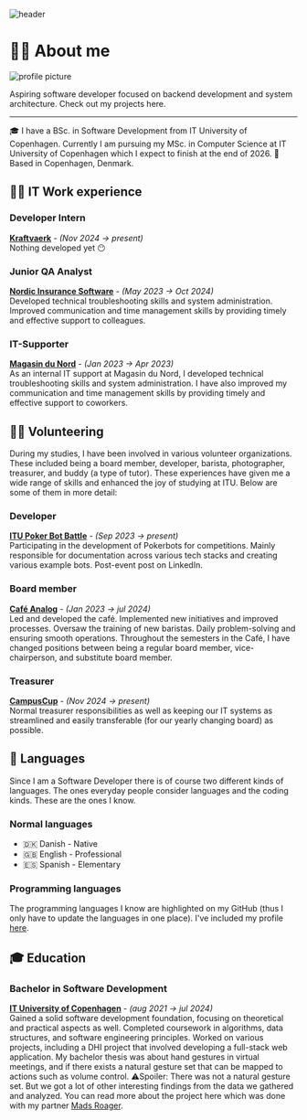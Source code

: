 ![header](/images/snow/DSCF5108.jpg)

# 😶‍🌫️ About me

![profile picture](/images/profile_pic.jpg)

Aspiring software developer focused on backend development and system architecture.
Check out my projects here.

---

🎓 I have a BSc. in Software Development from IT University of Copenhagen. Currently I am pursuing my MSc. in Computer Science at IT University of Copenhagen which I expect to finish at the end of 2026.
📍Based in Copenhagen, Denmark.

## 👨‍💻 IT Work experience

### Developer Intern

**[Kraftvaerk](https://kraftvaerk.com)** - *(Nov 2024 → present)*\
Nothing developed yet 😶

### Junior QA Analyst

**[Nordic Insurance Software](https://nisportal.com/)** - *(May 2023 → Oct 2024)*\
Developed technical troubleshooting skills and system administration.
Improved communication and time management skills by providing timely and effective support to colleagues.

### IT-Supporter

**[Magasin du Nord](https://magasin.dk/)** - *(Jan 2023 → Apr 2023)*\
As an internal IT support at Magasin du Nord, I developed technical troubleshooting skills and system administration.
I have also improved my communication and time management skills by providing timely and effective support to coworkers.

## 🙋‍♂️ Volunteering

During my studies, I have been involved in various volunteer organizations. These included being a board member, developer, barista, photographer, treasurer, and buddy (a type of tutor). These experiences have given me a wide range of skills and enhanced the joy of studying at ITU.
Below are some of them in more detail:

### Developer

**[ITU Poker Bot Battle](https://pokerbot.dk)** - *(Sep 2023 → present)*\
Participating in the development of Pokerbots for competitions.
Mainly responsible for documentation across various tech stacks and creating various example bots.
Post-event post on LinkedIn.

### Board member

**[Café Analog](https://cafeanalog.dk)** - *(Jan 2023 → jul 2024)*\
Led and developed the café.
Implemented new initiatives and improved processes.
Oversaw the training of new baristas. Daily problem-solving and ensuring smooth operations.
Throughout the semesters in the Café, I have changed positions between being a regular board member, vice-chairperson, and substitute board member.

### Treasurer

**[CampusCup](https://campuscup.dk)** - *(Nov 2024 → present)*\
Normal treasurer responsibilities as well as keeping our IT systems as streamlined and easily transferable (for our yearly changing board) as possible.

## 💬 Languages

Since I am a Software Developer there is of course two different kinds of languages.
The ones everyday people consider languages and the coding kinds.
These are the ones I know.

### Normal languages

- 🇩🇰 Danish - Native
- 🇬🇧 English - Professional
- 🇪🇸 Spanish - Elementary

### Programming languages

The programming languages I know are highlighted on my GitHub (thus I only have to update the languages in one place). I've included my profile [here](https://github.com/lucasfth).

## 🎓 Education

### Bachelor in Software Development

**[IT University of Copenhagen](https://itu.dk/)** - *(aug 2021 → jul 2024)*\
Gained a solid software development foundation, focusing on theoretical and practical aspects as well.
Completed coursework in algorithms, data structures, and software engineering principles.
Worked on various projects, including a DHI project that involved developing a full-stack web application.
My bachelor thesis was about hand gestures in virtual meetings, and if there exists a natural gesture set that can be mapped to actions such as volume control. ⚠️Spoiler: There was not a natural gesture set.
But we got a lot of other interesting findings from the data we gathered and analyzed.
You can read more about the project here which was done with my partner [Mads Roager](https://www.linkedin.com/in/mads-roager-97a46a231/).
